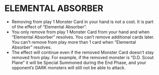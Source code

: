 # ELEMENTAL ABSORBER

*   Removing from play 1 Monster Card in your hand is not a cost. It is part of the effect of “Elemental Absorber”.
*   You only remove from play 1 Monster Card from your hand and when “Elemental Absorber” resolves. You can’t remove additional cards later. You can’t remove from play more than 1 card when “Elemental Absorber” resolves.
*   The effect will continue even if the removed Monster Card doesn’t stay removed from play. For example, if the removed monster is “D.D. Scout Plane” it will be Special Summoned during the End Phase, and your opponent’s DARK monsters will still not be able to attack.
